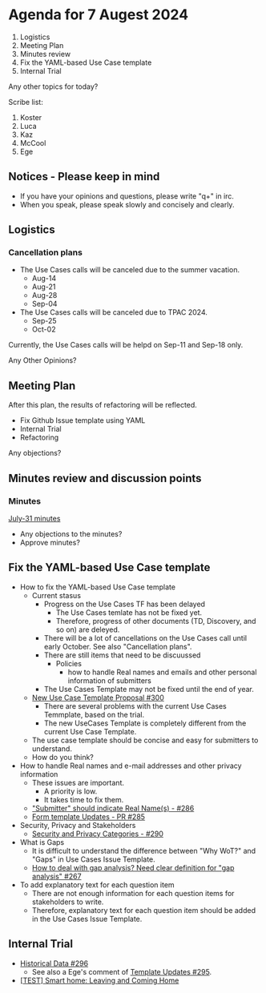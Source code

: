 # Agenda for 7 Augest 2024
1. Logistics
1. Meeting Plan
1. Minutes review
1. Fix the YAML-based Use Case template
1. Internal Trial

Any other topics for today?

Scribe list:
1. Koster
1. Luca
1. Kaz
1. McCool
1. Ege

## Notices - Please keep in mind
* If you have your opinions and questions, please write "q+" in irc.
* When you speak, please speak slowly and concisely and clearly.

## Logistics

### Cancellation plans
* The Use Cases calls will be canceled due to the summer vacation.
    * Aug-14
    * Aug-21
    * Aug-28
    * Sep-04
* The Use Cases calls will be canceled due to TPAC 2024.
    * Sep-25
    * Oct-02

Currently, the Use Cases calls will be helpd on Sep-11 and Sep-18 only.

Any Other Opinions?

## Meeting Plan

After this plan, the results of refactoring will be reflected.
* Fix Github Issue template using YAML
* Internal Trial
* Refactoring

Any objections?
## Minutes review and discussion points

### Minutes

[July-31 minutes](https://www.w3.org/2024/07/31-wot-uc-minutes.html)

* Any objections to the minutes?
* Approve minutes?

## Fix the YAML-based Use Case template
* How to fix the YAML-based Use Case template
    * Current stasus
        * Progress on the Use Cases TF has been delayed
            * The Use Cases temlate has not be fixed yet.
            * Therefore, progress of other documents (TD, Discovery, and so on) are deleyed.
        * There will be a lot of cancellations on the Use Cases call until early October. See also "Cancellation plans".
        * There are still items that need to be discuussed
            * Policies
                * how to handle Real names and emails and other personal information of submitters
        * The Use Cases Template may not be fixed until the end of year.
    * [New Use Case Template Proposal #300](https://github.com/w3c/wot-usecases/pull/300)
        * There are several problems with the current Use Cases Temmplate, based on the trial.
        * The new UseCases Template is completely different from the current Use Case Template.
    * The use case template should be concise and easy for submitters to understand.
    * How do you think?
* How to handle Real names and e-mail addresses and other privacy information
    * These issues are important.
        * A priority is low.
        * It takes time to fix them.
    * ["Submitter" should indicate Real Name(s) - #286](https://github.com/w3c/wot-usecases/issues/286)
    * [Form template Updates - PR #285](https://github.com/w3c/wot-usecases/pull/285)
* Security, Privacy and Stakeholders
    * [Security and Privacy Categories - #290](https://github.com/w3c/wot-usecases/issues/290) 
* What is Gaps
    * It is difficult to understand the difference between "Why WoT?" and "Gaps" in Use Cases Issue Template.
    * [How to deal with gap analysis? Need clear definition for "gap analysis" #267](https://github.com/w3c/wot-usecases/issues/267)
* To add explanatory text for each question item
    * There are not enough information for each question items for stakeholders to write.
    * Therefore, explanatory text for each question item should be added in the Use Cases Issue Template.

## Internal Trial
* [Historical Data #296](https://github.com/w3c/wot-usecases/issues/296)
    * See also a Ege's comment of [Template Updates #295](https://github.com/w3c/wot-usecases/pull/295).
* [[TEST] Smart home: Leaving and Coming Home](https://github.com/w3c/wot-usecases/issues/299)

